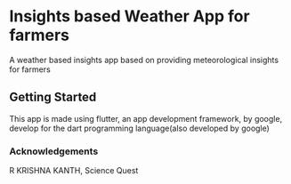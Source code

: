 # Insights based Weather App for farmers

A weather based insights app based on providing meteorological insights for farmers 

## Getting Started

This app is made using flutter, an app development framework, by google, develop for the dart programming language(also developed by google)

### Acknowledgements
R KRISHNA KANTH, Science Quest